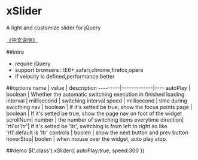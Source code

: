 # xSlider
A light and customize slider for jQuery

[《中文说明》](https://github.com/ShangXinbo/xSlider/blob/master/README_CN.md)

##intro
* require jQuery
* support browsers : IE6+,safari,chrome,firefox,opera
* if velocity is defined,performance better

##options
name     | value       | description
---------|-------------|----
autoPlay | boolean     | Whether the automatic switching execution in finished loading
interval | millisecond | switching interval
speed    | millisecond | time during swicthing
nav      | boolean     | If it's setted be true, show the focus points
page     | boolean     | If it's setted be true, show the page nav on foot of the widget
scrollNum| number      | the number of switching items everytime
direction| 'rtl'or'ltr'| if it's setted be 'ltr', switching is from left to right.so like 'rtl'.default is 'ltr'
controls | boolen      | show the next button and prev button 
hoverStop| boolen      | when mouse over the widget, auto play stop. 

##demo
$('.class').xSlider({
    autoPlay:true,
    speed:300
})
